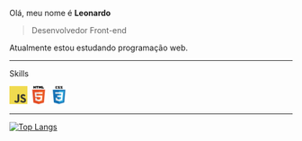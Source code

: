 Olá, meu nome é <strong>Leonardo</strong>

> Desenvolvedor Front-end

Atualmente estou estudando programação web.

----

Skills

<code><img height="32" src="https://raw.githubusercontent.com/github/explore/80688e429a7d4ef2fca1e82350fe8e3517d3494d/topics/javascript/javascript.png" alt="Javascript"/></code>
<code><img height="32" src="https://raw.githubusercontent.com/github/explore/80688e429a7d4ef2fca1e82350fe8e3517d3494d/topics/html/html.png" alt="HTML5"/></code>
<code><img height="32" src="https://raw.githubusercontent.com/github/explore/80688e429a7d4ef2fca1e82350fe8e3517d3494d/topics/css/css.png" alt="CSS"/></code>



---


[![Top Langs](https://github-readme-stats.vercel.app/api/top-langs/?username=Sazakii&langs_count=8)](https://github.com/anuraghazra/github-readme-stats)
